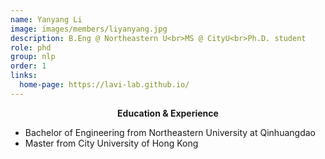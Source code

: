 ```yaml
---
name: Yanyang Li
image: images/members/liyanyang.jpg
description: B.Eng @ Northeastern U<br>MS @ CityU<br>Ph.D. student
role: phd
group: nlp
order: 1
links:
  home-page: https://lavi-lab.github.io/
---
```

**<center>Education & Experience</center>**
+ Bachelor of Engineering from Northeastern University at Qinhuangdao
+ Master from City University of Hong Kong
